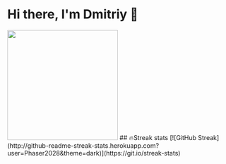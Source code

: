 
# Hi there, I'm Dmitriy 👋
<img src="[![GitHub Streak](http://github-readme-streak-stats.herokuapp.com?user=Phaser2028&theme=dark)](https://git.io/streak-stats)" width="250" height="250"/>
## 🔥Streak stats
[![GitHub Streak](http://github-readme-streak-stats.herokuapp.com?user=Phaser2028&theme=dark)](https://git.io/streak-stats)


